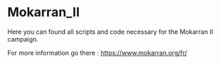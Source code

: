 # Mokarran_II

Here you can found all scripts and code necessary for the Mokarran II campaign.

For more information go there : https://www.mokarran.org/fr/
